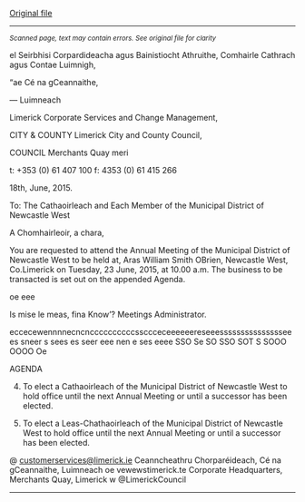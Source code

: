 [Original file](https://www.limerick.ie/sites/default/files/media/documents/2017-06/Agenda%20-%20Annual%20Meeting%20of%20the%20Municipal%20District%20of%20Newcastle%20West%20-%2023rd%20June%202015.pdf)

---
*<small>Scanned page, text may contain errors. See original file for clarity</small>*  

el Seirbhisi Corpardideacha agus Bainistiocht Athruithe,
Comhairle Cathrach agus Contae Luimnigh,

“ae Cé na gCeannaithe,

— Luimneach

Limerick Corporate Services and Change Management,

CITY & COUNTY Limerick City and County Council,

COUNCIL Merchants Quay
meri

t: +353 (0) 61 407 100
f: 4353 (0) 61 415 266

18th, June, 2015.

To: The Cathaoirleach and Each Member of the Municipal District
of Newcastle West

A Chomhairleoir, a chara,

You are requested to attend the Annual Meeting of the Municipal District of Newcastle West to
be held at, Aras William Smith OBrien, Newcastle West, Co.Limerick on Tuesday, 23 June,
2015, at 10.00 a.m. The business to be transacted is set out on the appended Agenda.

oe eee

Is mise le meas,
fina Know’?
Meetings Administrator.

eccecewennnnecncnccccccccccssccceceeeeeereseeessssssssssssssseees sneer s sees es seer eee nen e ses eeee SSO Se SO SSO SOT S SOOO OOOO Oe

AGENDA

4. To elect a Cathaoirleach of the Municipal District of Newcastle West to hold office until
the next Annual Meeting or until a successor has been elected.

2. To elect a Leas-Chathaoirleach of the Municipal District of Newcastle West to hold office
until the next Annual Meeting or until a successor has been elected.

@ customerservices@limerick.ie
Ceanncheathru Chorparéideach, Cé na gCeannaithe, Luimneach oe vewewstimerick.te
Corporate Headquarters, Merchants Quay, Limerick w @LimerickCouncil


---
